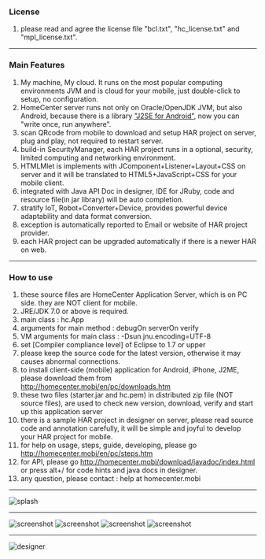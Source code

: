 ### License
1. please read and agree the license file "bcl.txt", "hc_license.txt" and "mpl_license.txt".

***
### Main Features

1. My machine, My cloud. It runs on the most popular computing environments JVM and is cloud for your mobile, just double-click to setup, no configuration.
2. HomeCenter server runs not only on Oracle/OpenJDK JVM, but also Android, because there is a library ["J2SE for Android"](https://github.com/javalovercn/j2se_for_android), now you can "write once, run anywhere".
3. scan QRcode from mobile to download and setup HAR project on server, plug and play, not required to restart server.
4. build-in SecurityManager, each HAR project runs in a optional, security, limited computing and networking environment.
5. HTMLMlet is implements with JComponent+Listener+Layout+CSS on server and it will be translated to HTML5+JavaScript+CSS for your mobile client.
6. integrated with Java API Doc in designer, IDE for JRuby, code and resource file(in jar library) will be auto completion.
7. stratify IoT, Robot+Converter+Device, provides powerful device adaptability and data format conversion.
8. exception is automatically reported to Email or website of HAR project provider.
9. each HAR project can be upgraded automatically if there is a newer HAR on web.

***
### How to use

1. these source files are HomeCenter Application Server, which is on PC side. they are NOT client for mobile.
2. JRE/JDK 7.0 or above is required.
3. main class : hc.App
4. arguments for main method : debugOn serverOn verify
5. VM arguments for main class : -Dsun.jnu.encoding=UTF-8
6. set [Compiler compliance level] of Eclipse to 1.7 or upper
7. please keep the source code for the latest version, otherwise it may causes abnormal connections.
8. to install client-side (mobile) application for Android, iPhone, J2ME, please download them from http://homecenter.mobi/en/pc/downloads.htm
9. these two files (starter.jar and hc.pem) in distributed zip file (NOT source files), are used to check new version, download, verify and start up this application server
10. there is a sample HAR project in designer on server, please read source code and annotation carefully, it will be simple and joyful to develop your HAR project for mobile.
11. for help on usage, steps, guide, developing, please go http://homecenter.mobi/en/pc/steps.htm
12. for API, please go http://homecenter.mobi/download/javadoc/index.html or press alt+/ for code hints and java docs in designer.
13. any question, please contact : help at homecenter.mobi

***

![splash](http://homecenter.mobi/images/splash_n_txt.png)

***

![screenshot](http://homecenter.mobi/images/sc6.png)
![screenshot](http://homecenter.mobi/images/sc8.png)
![screenshot](http://homecenter.mobi/images/sc7.png)
![screenshot](http://homecenter.mobi/images/sc9.png)

***

![designer](http://homecenter.mobi/images/usage/pc_designer.png)